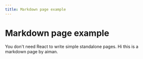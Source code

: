 ```yaml
---
title: Markdown page example
---
```


# Markdown page example

You don't need React to write simple standalone pages.
Hi this is a markdown page  by aiman.
